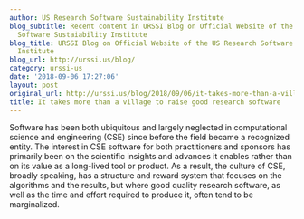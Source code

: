 ```yaml
---
author: US Research Software Sustainability Institute
blog_subtitle: Recent content in URSSI Blog on Official Website of the US Research
  Software Sustaiability Institute
blog_title: URSSI Blog on Official Website of the US Research Software Sustaiability
  Institute
blog_url: http://urssi.us/blog/
category: urssi-us
date: '2018-09-06 17:27:06'
layout: post
original_url: http://urssi.us/blog/2018/09/06/it-takes-more-than-a-village-to-raise-good-research-software/
title: It takes more than a village to raise good research software
---
```


Software has been both ubiquitous and largely neglected in computational science and engineering (CSE) since before the field became a recognized entity. The interest in CSE software for both practitioners and sponsors has primarily been on the scientific insights and advances it enables rather than on its value as a long-lived tool or product. As a result, the culture of CSE, broadly speaking, has a structure and reward system that focuses on the algorithms and the results, but where good quality research software, as well as the time and effort required to produce it, often tend to be marginalized.